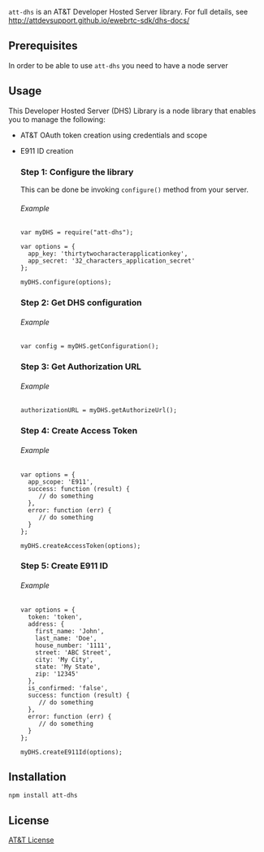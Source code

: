 `att-dhs` is an AT&T Developer Hosted Server library. For full details, see http://attdevsupport.github.io/ewebrtc-sdk/dhs-docs/

## Prerequisites

In order to be able to use `att-dhs` you need to have a node server

## Usage

This Developer Hosted Server (DHS) Library is a node library that enables you to manage the following:

* AT&T OAuth token creation using credentials and scope
* E911 ID creation

  ### Step 1: Configure the library

  This can be done be invoking `configure()` method from your server.
  ###### Example

  ```
  var myDHS = require("att-dhs");

  var options = {
    app_key: 'thirtytwocharacterapplicationkey',
    app_secret: '32_characters_application_secret'
  };

  myDHS.configure(options);
  ```

  ### Step 2: Get DHS configuration
  ###### Example

  ```
  var config = myDHS.getConfiguration();
  ```

  ### Step 3: Get Authorization URL
  ###### Example

  ```
  authorizationURL = myDHS.getAuthorizeUrl();
  ```

  ### Step 4: Create Access Token
  ###### Example

  ```
  var options = {
    app_scope: 'E911',
    success: function (result) {
       // do something
    },
    error: function (err) {
       // do something
    }
  };

  myDHS.createAccessToken(options);
  ```

  ### Step 5: Create E911 ID
  ###### Example
  ```
  var options = {
    token: 'token',
    address: {
      first_name: 'John',
      last_name: 'Doe',
      house_number: '1111',
      street: 'ABC Street',
      city: 'My City',
      state: 'My State',
      zip: '12345'
    },
    is_confirmed: 'false',
    success: function (result) {
       // do something
    },
    error: function (err) {
       // do something
    }
  };

  myDHS.createE911Id(options);
  ```

## Installation

```
npm install att-dhs
```
## License

[AT&T License](https://raw.githubusercontent.com/attdevsupport/ewebrtc-sdk/master/LICENSE.txt)
